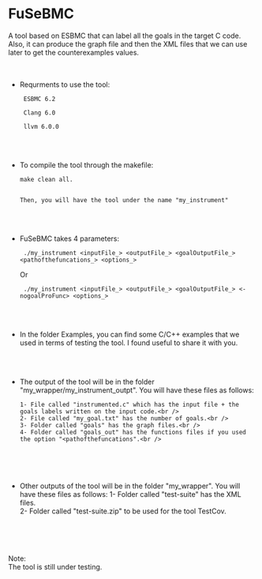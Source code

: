# FuSeBMC
A tool based on ESBMC that can label all the goals in the target C code. Also, it can produce the graph file and then the XML files that we can use later to get the counterexamples values.
  <br /><br />  <br />

 * Requrments to use the tool:
 
        ESBMC 6.2
  
        Clang 6.0
  
        llvm 6.0.0

<br /><br />

* To compile the tool through the makefile:

 
      make clean all.


      Then, you will have the tool under the name "my_instrument"

<br /><br />

* FuSeBMC takes 4 parameters:


       ./my_instrument <inputFile_> <outputFile_> <goalOutputFile_> <pathofthefuncations_> <options_>


  Or


       ./my_instrument <inputFile_> <outputFile_> <goalOutputFile_> <-nogoalProFunc> <options_>
 

<br /><br />


* In the folder Examples, you can find some C/C++ examples that we used in terms of testing the tool. I found useful to share it with you.

<br /><br />



* The output of the tool will be in the folder "my_wrapper/my_instrument_outpt". You will have these files as follows:

      1- File called "instrumented.c" which has the input file + the goals labels written on the input code.<br />
      2- File called "my_goal.txt" has the number of goals.<br />
      3- Folder called "goals" has the graph files.<br />
      4- Folder called "goals_out" has the functions files if you used the option "<pathofthefuncations".<br />

<br /><br /><br />

* Other outputs of the tool will be in the folder "my_wrapper". You will have these files as follows:
      1- Folder called "test-suite" has the XML files.<br />
      2- Folder called "test-suite.zip" to be used for the tool TestCov.<br />

<br /><br /><br />




Note:<br />
The tool is still under testing.
